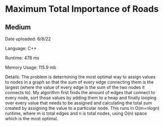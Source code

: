 
# Maximum Total Importance of Roads

## Medium

Date uploaded: 6/8/22

Language: C++

Runtime: 478 ms

Memory Usage: 115.9 mb

Details: The problem is determining the most optimal way to assign values to nodes in a graph so that the sum of every edge connecting them is the largest (where the value of every edge is the sum of the two nodes it connects to). My algorithm first finds the amount of edges that connect to every node, sort those values by adding them to a heap and finally looping over every value that needs to be assigned and calculating the total sum created by assigning the value to a particular node. This runs in O(m+nlogn) runtime, where m is total edges and n is total nodes, using O(n) space which is the most optimal.
